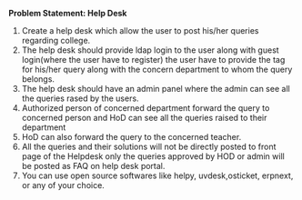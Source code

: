 **Problem Statement: Help Desk**
1. Create a help desk which allow the user to post his/her queries regarding college.
2. The help desk should provide ldap login to the user along with guest login(where the user have to register) the user have to provide the tag for his/her query along with the concern department to whom the query belongs.
3. The help desk should have an admin panel where the admin can see all the queries rased by the users.
4. Authorized person of concerned department forward the query to concerned person and HoD can see all the queries raised to their department
5. HoD can also forward the query to the concerned teacher.
6. All the queries and their solutions will not be directly posted to front page of the Helpdesk only the queries approved by HOD or admin will be posted as FAQ on help desk portal.
7. You can use open source softwares like helpy, uvdesk,osticket, erpnext, or any of your choice.

